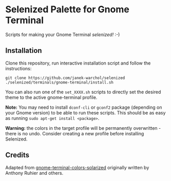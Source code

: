 Selenized Palette for Gnome Terminal
====================================

Scripts for making your Gnome Terminal _selenized!_ :-)



Installation
------------

Clone this repository, run interactive installation script and follow the
instructions:

    git clone https://github.com/janek-warchol/selenized
    ./selenized/terminals/gnome-terminal/install.sh

You can also run one of the `set_XXXX.sh` scripts to directly set the desired
theme to the active gnome-terminal profile.

**Note:** You may need to install `dconf-cli` or `gconf2` package (depending on
your Gnome version) to be able to run these scripts.  This should be as easy as
running `sudo apt-get install <package>`. 

**Warning:** the colors in the target profile will be permanently overwritten -
there is no undo.  Consider creating a new profile before installing Selenized.



Credits
-------

Adapted from
[gnome-terminal-colors-solarized](https://github.com/Anthony25/gnome-terminal-colors-solarized)
originally written by Anthony Ruhier and others.

